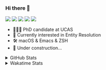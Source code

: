 ### Hi there 👋

[![](https://img.shields.io/badge/-Email-325180?logo=maildotru&logoColor=white&style=flat-square)](mailto:wang@tianshu.me)
[![](https://img.shields.io/badge/-GitHub-black?logo=GitHub&style=flat-square)](https://github.com/tshu-w)
[![](https://img.shields.io/badge/-Telegram-26a5e4?labelColor=fafafa&logo=telegram&style=flat-square)](https://t.me/tshu_w) 
[![](https://img.shields.io/badge/-Twitter-1da1f2?logo=Twitter&logoColor=white&style=flat-square)](https://twitter.com/tshu_w)
[![](https://komarev.com/ghpvc/?username=tshu-w&color=blueviolet&style=flat-square)]()



- 🧑🏻‍🎓 PhD candidate at UCAS
- 🔭 Currently interested in Entity Resolution
- 🛠 macOS & Emacs & ZSH
- 🚧 Under construction...

<details>

<summary>GitHub Stats</summary>

![Tianshu's GitHub stats](https://github-readme-stats.vercel.app/api?username=tshu-w&show_icons=true&theme=buefy&count_private=true)
  
</details>


<details>
  <summary>Wakatime Stats</summary>

  Currently, files accessed by tramp cannot be tracked by wakatime, see https://github.com/wakatime/wakatime-mode/issues/27
  <br>
  
<!--START_SECTION:waka-->
**I'm an Early 🐤** 

```text
🌞 Morning    28 commits     ██░░░░░░░░░░░░░░░░░░░░░░░   10.89% 
🌆 Daytime    127 commits    ████████████░░░░░░░░░░░░░   49.42% 
🌃 Evening    99 commits     █████████░░░░░░░░░░░░░░░░   38.52% 
🌙 Night      3 commits      ░░░░░░░░░░░░░░░░░░░░░░░░░   1.17%

```
📅 **I'm Most Productive on Saturday** 

```text
Monday       61 commits     ██████░░░░░░░░░░░░░░░░░░░   23.74% 
Tuesday      44 commits     ████░░░░░░░░░░░░░░░░░░░░░   17.12% 
Wednesday    23 commits     ██░░░░░░░░░░░░░░░░░░░░░░░   8.95% 
Thursday     13 commits     █░░░░░░░░░░░░░░░░░░░░░░░░   5.06% 
Friday       20 commits     ██░░░░░░░░░░░░░░░░░░░░░░░   7.78% 
Saturday     71 commits     ███████░░░░░░░░░░░░░░░░░░   27.63% 
Sunday       25 commits     ██░░░░░░░░░░░░░░░░░░░░░░░   9.73%

```


📊 **This Week I Spent My Time On** 

```text
💬 Programming Languages: 
sh                       44 hrs 27 mins      ██████████████████████░░░   91.49% 
TeX                      2 hrs 45 mins       █░░░░░░░░░░░░░░░░░░░░░░░░   5.68% 
Org                      1 hr 6 mins         ░░░░░░░░░░░░░░░░░░░░░░░░░   2.27% 
Emacs Lisp               8 mins              ░░░░░░░░░░░░░░░░░░░░░░░░░   0.3% 
Other                    7 mins              ░░░░░░░░░░░░░░░░░░░░░░░░░   0.26%

🔥 Editors: 
Zsh                      44 hrs 27 mins      ██████████████████████░░░   91.49% 
Emacs                    4 hrs 8 mins        ██░░░░░░░░░░░░░░░░░░░░░░░   8.51%

🐱‍💻 Projects: 
multimodalER             30 hrs 29 mins      ███████████████░░░░░░░░░░   62.73% 
Terminal                 13 hrs 22 mins      ███████░░░░░░░░░░░░░░░░░░   27.54% 
Unknown Project          3 hrs 44 mins       ██░░░░░░░░░░░░░░░░░░░░░░░   7.71% 
dotfiles                 43 mins             ░░░░░░░░░░░░░░░░░░░░░░░░░   1.51% 
emacs                    8 mins              ░░░░░░░░░░░░░░░░░░░░░░░░░   0.3%

💻 Operating System: 
Linux                    39 hrs 10 mins      ████████████████████░░░░░   80.61% 
Mac                      9 hrs 25 mins       ████░░░░░░░░░░░░░░░░░░░░░   19.39%

```

**I Mostly Code in Python** 

```text
Python                   6 repos             ████████░░░░░░░░░░░░░░░░░   31.58% 
JavaScript               3 repos             ████░░░░░░░░░░░░░░░░░░░░░   15.79% 
HTML                     2 repos             ██░░░░░░░░░░░░░░░░░░░░░░░   10.53% 
Emacs Lisp               2 repos             ██░░░░░░░░░░░░░░░░░░░░░░░   10.53% 
TeX                      2 repos             ██░░░░░░░░░░░░░░░░░░░░░░░   10.53%

```



 Last Updated on 27/08/2021
<!--END_SECTION:waka-->
</details>
